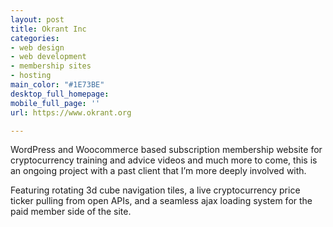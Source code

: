 ```yaml
---
layout: post
title: Okrant Inc
categories:
- web design
- web development
- membership sites
- hosting
main_color: "#1E73BE"
desktop_full_homepage: 
mobile_full_page: ''
url: https://www.okrant.org

---
```

WordPress and Woocommerce based subscription membership website for cryptocurrency training and advice videos and much more to come, this is an ongoing project with a past client that I’m more deeply involved with.

Featuring rotating 3d cube navigation tiles, a live cryptocurrency price ticker pulling from open APIs, and a seamless ajax loading system for the paid member side of the site.